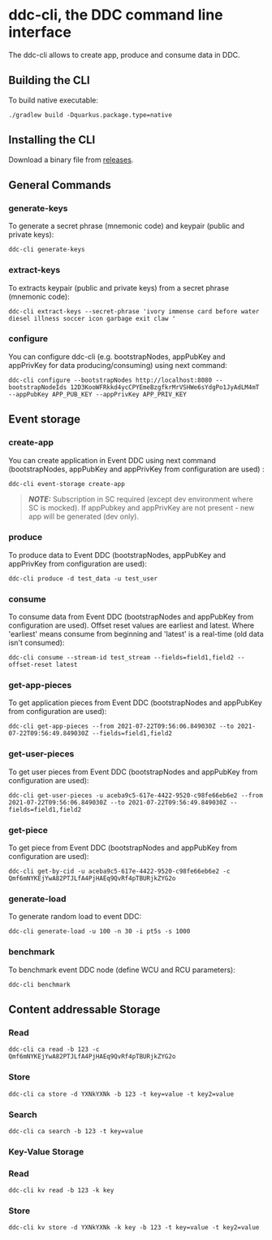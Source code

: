 # ddc-cli, the DDC command line interface

The ddc-cli allows to create app, produce and consume data in DDC.

## Building the CLI

To build native executable:

```
./gradlew build -Dquarkus.package.type=native 
```

## Installing the CLI

Download a binary file from [releases](https://github.com/Cerebellum-Network/ddc-cli/releases).

## General Commands

### generate-keys

To generate a secret phrase (mnemonic code) and keypair (public and private keys):

```shell script
ddc-cli generate-keys
```

### extract-keys

To extracts keypair (public and private keys) from a secret phrase (mnemonic code):

```shell script
ddc-cli extract-keys --secret-phrase 'ivory immense card before water diesel illness soccer icon garbage exit claw '
```

### configure

You can configure ddc-cli (e.g. bootstrapNodes, appPubKey and appPrivKey for data producing/consuming) using next
command:

```shell script
ddc-cli configure --bootstrapNodes http://localhost:8080 --bootstrapNodeIds 12D3KooWFRkkd4ycCPYEmeBzgfkrMrVSHWe6sYdgPo1JyAdLM4mT --appPubKey APP_PUB_KEY --appPrivKey APP_PRIV_KEY
```

## Event storage

### create-app

You can create application in Event DDC using next command (bootstrapNodes, appPubKey and appPrivKey from configuration
are used) :

```shell script
ddc-cli event-storage create-app
```

> **_NOTE:_**  Subscription in SC required (except dev environment where SC is mocked). If appPubkey and appPrivKey are not present - new app will be generated (dev only).

### produce

To produce data to Event DDC (bootstrapNodes, appPubKey and appPrivKey from configuration are used):

```shell script
ddc-cli produce -d test_data -u test_user
```

### consume

To consume data from Event DDC (bootstrapNodes and appPubKey from configuration are used). Offset reset values are
earliest and latest. Where 'earliest' means consume from beginning and 'latest' is a real-time (old data isn't
consumed):

```shell script
ddc-cli consume --stream-id test_stream --fields=field1,field2 --offset-reset latest
```

### get-app-pieces

To get application pieces from Event DDC (bootstrapNodes and appPubKey from configuration are used):

```shell script
ddc-cli get-app-pieces --from 2021-07-22T09:56:06.849030Z --to 2021-07-22T09:56:49.849030Z --fields=field1,field2
```

### get-user-pieces

To get user pieces from Event DDC (bootstrapNodes and appPubKey from configuration are used):

```shell script
ddc-cli get-user-pieces -u aceba9c5-617e-4422-9520-c98fe66eb6e2 --from 2021-07-22T09:56:06.849030Z --to 2021-07-22T09:56:49.849030Z --fields=field1,field2
```

### get-piece

To get piece from Event DDC (bootstrapNodes and appPubKey from configuration are used):

```shell script
ddc-cli get-by-cid -u aceba9c5-617e-4422-9520-c98fe66eb6e2 -c Qmf6mNYKEjYwA82PTJLfA4PjHAEq9QvRf4pTBURjkZYG2o
```

### generate-load

To generate random load to event DDC:

```shell script
ddc-cli generate-load -u 100 -n 30 -i pt5s -s 1000
```

### benchmark

To benchmark event DDC node (define WCU and RCU parameters):

```shell script
ddc-cli benchmark
```

## Content addressable Storage

### Read

```shell script
ddc-cli ca read -b 123 -c Qmf6mNYKEjYwA82PTJLfA4PjHAEq9QvRf4pTBURjkZYG2o
```

### Store

```shell script
ddc-cli ca store -d YXNkYXNk -b 123 -t key=value -t key2=value
```

### Search

```shell script
ddc-cli ca search -b 123 -t key=value
```

### Key-Value Storage

### Read

```shell script
ddc-cli kv read -b 123 -k key
```

### Store

```shell script
ddc-cli kv store -d YXNkYXNk -k key -b 123 -t key=value -t key2=value
```
